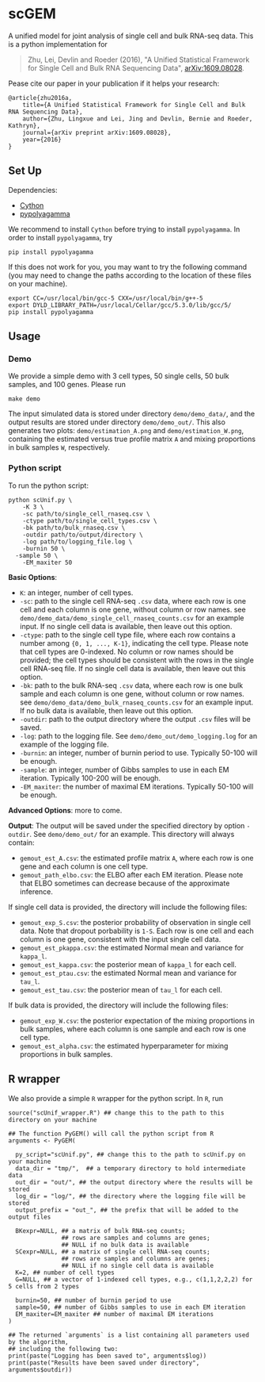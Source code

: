 # scGEM
A unified model for joint analysis of single cell and bulk RNA-seq data.
This is a python implementation for
> Zhu, Lei, Devlin and Roeder (2016), "A Unified Statistical Framework for Single Cell and Bulk RNA Sequencing Data", 
[arXiv:1609.08028](https://arxiv.org/abs/1609.08028).

Pease cite our paper in your publication if it helps your research:
```
@article{zhu2016a,
    title={A Unified Statistical Framework for Single Cell and Bulk RNA Sequencing Data},
    author={Zhu, Lingxue and Lei, Jing and Devlin, Bernie and Roeder, Kathryn},
    journal={arXiv preprint arXiv:1609.08028},
    year={2016}
}
```

## Set Up
Dependencies:
* [Cython](http://cython.org/)
* [pypolyagamma](https://github.com/slinderman/pypolyagamma)

We recommend to install `Cython` before trying to install `pypolyagamma`. In order to install `pypolyagamma`, try
```
pip install pypolyagamma
```
If this does not work for you, you may want to try the following command 
(you may need to change the paths according to the location of these files on your machine).
```
export CC=/usr/local/bin/gcc-5 CXX=/usr/local/bin/g++-5
export DYLD_LIBRARY_PATH=/usr/local/Cellar/gcc/5.3.0/lib/gcc/5/
pip install pypolyagamma
```

## Usage
### Demo
We provide a simple demo with 3 cell types, 50 single cells, 50 bulk samples, and 100 genes. Please run
```
make demo
```
The input simulated data is stored under directory `demo/demo_data/`, 
and the output results are stored under directory `demo/demo_out/`. 
This also generates two plots: `demo/estimation_A.png` and `demo/estimation_W.png`, 
containing the estimated versus true profile matrix `A` and mixing proportions in bulk samples `W`, respectively.

### Python script

To run the python script:
```
python scUnif.py \
	-K 3 \
	-sc path/to/single_cell_rnaseq.csv \
	-ctype path/to/single_cell_types.csv \
	-bk path/to/bulk_rnaseq.csv \
	-outdir path/to/output/directory \
	-log path/to/logging_file.log \
	-burnin 50 \
  -sample 50 \
	-EM_maxiter 50
```

**Basic Options**:
* `K`: an integer, number of cell types.
* `-sc`: path to the single cell RNA-seq `.csv` data, where each row is one cell and each column is one gene, without column or row names.
see `demo/demo_data/demo_single_cell_rnaseq_counts.csv` for an example input. 
If no single cell data is available, then leave out this option.
* `-ctype`: path to the single cell type file, where each row contains a number among `{0, 1, ..., K-1}`, indicating the cell type. 
Please note that cell types are 0-indexed. 
No column or row names should be provided; the cell types should be consistent with the rows in the single cell RNA-seq file. 
If no single cell data is available, then leave out this option.
* `-bk`: path to the bulk RNA-seq `.csv` data, where each row is one bulk sample and each column is one gene, without column or row names.
see `demo/demo_data/demo_bulk_rnaseq_counts.csv` for an example input.
If no bulk data is available, then leave out this option.
* `-outdir`: path to the output directory where the output `.csv` files will be saved. 
* `-log`: path to the logging file. See `demo/demo_out/demo_logging.log` for an example of the logging file.
* `-burnin`: an integer, number of burnin period to use. Typically 50-100 will be enough.
* `-sample`: an integer, number of Gibbs samples to use in each EM iteration. Typically 100-200 will be enough.
* `-EM_maxiter`: the number of maximal EM iterations. Typically 50-100 will be enough.


**Advanced Options**:
more to come.

**Output**:
The output will be saved under the specified directory by option `-outdir`. See `demo/demo_out/` for an example. This directory will always contain:
* `gemout_est_A.csv`: the estimated profile matrix `A`, where each row is one gene and each column is one cell type.
* `gemout_path_elbo.csv`: the ELBO after each EM iteration. Please note that ELBO sometimes can decrease because of the approximate inference.

If single cell data is provided, the directory will include the following files:
* `gemout_exp_S.csv`: the posterior probability of observation in single cell data. Note that dropout porbability is `1-S`. Each row is one cell and each column is one gene, consistent with the input single cell data.
* `gemout_est_pkappa.csv`: the estimated Normal mean and variance for `kappa_l`.
* `gemout_est_kappa.csv`: the posterior mean of `kappa_l` for each cell.
* `gemout_est_ptau.csv`: the estimated Normal mean and variance for `tau_l`.
* `gemout_est_tau.csv`: the posterior mean of `tau_l` for each cell.

If bulk data is provided, the directory will include the following files:
* `gemout_exp_W.csv`: the posterior expectation of the mixing proportions in bulk samples, where each column is one sample and each row is one cell type.
* `gemout_est_alpha.csv`: the estimated hyperparameter for mixing proportions in bulk samples.




## R wrapper
We also provide a simple `R` wrapper for the python script. In `R`, run

```{r}
source("scUnif_wrapper.R") ## change this to the path to this directory on your machine

## The function PyGEM() will call the python script from R
arguments <- PyGEM(

  py_script="scUnif.py", ## change this to the path to scUnif.py on your machine 
  data_dir = "tmp/",  ## a temporary directory to hold intermediate data
  out_dir = "out/", ## the output directory where the results will be stored 
  log_dir = "log/", ## the directory where the logging file will be stored 
  output_prefix = "out_", ## the prefix that will be added to the output files

  BKexpr=NULL, ## a matrix of bulk RNA-seq counts; 
               ## rows are samples and columns are genes; 
               ## NULL if no bulk data is available
  SCexpr=NULL, ## a matrix of single cell RNA-seq counts; 
               ## rows are samples and columns are genes; 
               ## NULL if no single cell data is available
  K=2, ## number of cell types 
  G=NULL, ## a vector of 1-indexed cell types, e.g., c(1,1,2,2,2) for 5 cells from 2 types

  burnin=50, ## number of burnin period to use
  sample=50, ## number of Gibbs samples to use in each EM iteration
  EM_maxiter=EM_maxiter ## number of maximal EM iterations
)

## The returned `arguments` is a list containing all parameters used by the algorithm, 
## including the following two:
print(paste("Logging has been saved to", arguments$log))
print(paste("Results have been saved under directory", arguments$outdir))
```



